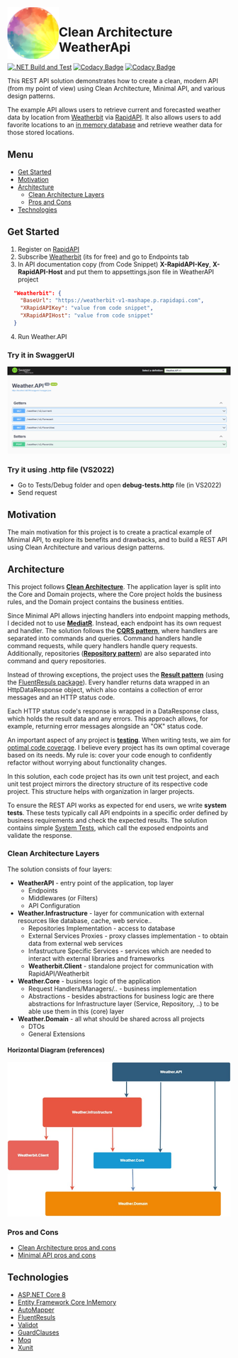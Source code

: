  <img align="left" width="116" height="116" src=".\doc\img\weatherApi_icon.png" />
 
 # Clean Architecture WeatherApi
[![.NET Build and Test](https://github.com/Gramli/WeatherApi/actions/workflows/dotnet.yml/badge.svg)](https://github.com/Gramli/WeatherApi/actions/workflows/dotnet.yml)
[![Codacy Badge](https://app.codacy.com/project/badge/Grade/77a7db482a44489aa5fbe40ca15d3137)](https://www.codacy.com/gh/Gramli/WeatherApi/dashboard?utm_source=github.com&amp;utm_medium=referral&amp;utm_content=Gramli/WeatherApi&amp;utm_campaign=Badge_Grade)
[![Codacy Badge](https://app.codacy.com/project/badge/Coverage/77a7db482a44489aa5fbe40ca15d3137)](https://www.codacy.com/gh/Gramli/WeatherApi/dashboard?utm_source=github.com&utm_medium=referral&utm_content=Gramli/WeatherApi&utm_campaign=Badge_Coverage)

This REST API solution demonstrates how to create a clean, modern API (from my point of view) using Clean Architecture, Minimal API, and various design patterns.

The example API allows users to retrieve current and forecasted weather data by location from [Weatherbit](https://www.weatherbit.io/) via [RapidAPI](https://rapidapi.com). It also allows users to add favorite locations to an [in memory database](https://learn.microsoft.com/en-us/ef/core/providers/in-memory/?tabs=dotnet-core-cli) and retrieve weather data for those stored locations.

## Menu
* [Get Started](#get-started)
* [Motivation](#motivation)
* [Architecture](#architecture)
	* [Clean Architecture Layers](#clean-architecture-layers)
 	* [Pros and Cons](#pros-and-cons) 
* [Technologies](#technologies)


## Get Started
1. Register on [RapidAPI](https://rapidapi.com)
2. Subscribe [Weatherbit](https://rapidapi.com/weatherbit/api/weather) (its for free) and go to Endpoints tab
3. In API documentation copy (from Code Snippet) **X-RapidAPI-Key**, **X-RapidAPI-Host** and put them to appsettings.json file in WeatherAPI project
```json
  "Weatherbit": {
    "BaseUrl": "https://weatherbit-v1-mashape.p.rapidapi.com",
    "XRapidAPIKey": "value from code snippet",
    "XRapidAPIHost": "value from code snippet"
  }
```
4. Run Weather.API 

### Try it in SwaggerUI
![SwaggerUI](./doc/img/weatherApiSwagger.gif)

### Try it using .http file (VS2022)
 * Go to Tests/Debug folder and open **debug-tests.http** file (in VS2022)
 * Send request

## Motivation
The main motivation for this project is to create a practical example of Minimal API, to explore its benefits and drawbacks, and to build a REST API using Clean Architecture and various design patterns.
## Architecture

This project follows **[Clean Architecture](https://learn.microsoft.com/en-us/dotnet/architecture/modern-web-apps-azure/common-web-application-architectures#clean-architecture)**. The application layer is split into the Core and Domain projects, where the Core project holds the business rules, and the Domain project contains the business entities.

Since Minimal API allows injecting handlers into endpoint mapping methods, I decided not to use **[MediatR](https://github.com/jbogard/MediatR)**. Instead, each endpoint has its own request and handler. The solution follows the **[CQRS pattern](https://learn.microsoft.com/en-us/azure/architecture/patterns/cqrs)**, where handlers are separated into commands and queries. Command handlers handle command requests, while query handlers handle query requests. Additionally, repositories (**[Repository pattern](https://learn.microsoft.com/en-us/aspnet/mvc/overview/older-versions/getting-started-with-ef-5-using-mvc-4/implementing-the-repository-and-unit-of-work-patterns-in-an-asp-net-mvc-application)**) are also separated into command and query repositories.

Instead of throwing exceptions, the project uses the **[Result pattern](https://www.forevolve.com/en/articles/2018/03/19/operation-result/)** (using the [FluentResuls package](https://github.com/altmann/FluentResults)). Every handler returns data wrapped in an HttpDataResponse object, which also contains a collection of error messages and an HTTP status code.

Each HTTP status code's response is wrapped in a DataResponse<T> class, which holds the result data and any errors. This approach allows, for example, returning error messages alongside an "OK" status code.

An important aspect of any project is **[testing](https://github.com/Gramli/WeatherApi/tree/main/src/Tests)**. When writing tests, we aim for [optimal code coverage](https://stackoverflow.com/questions/90002/what-is-a-reasonable-code-coverage-for-unit-tests-and-why). I believe every project has its own optimal coverage based on its needs. My rule is: cover your code enough to confidently refactor without worrying about functionality changes.

In this solution, each code project has its own unit test project, and each unit test project mirrors the directory structure of its respective code project. This structure helps with organization in larger projects.

To ensure the REST API works as expected for end users, we write **system tests**. These tests typically call API endpoints in a specific order defined by business requirements and check the expected results. The solution contains simple [System Tests](https://github.com/Gramli/WeatherApi/tree/main/src/Tests/SystemTests), which call the exposed endpoints and validate the response.

### Clean Architecture Layers

The solution consists of four layers:
* **WeatherAPI** - entry point of the application, top layer
	*  Endpoints
	*  Middlewares (or Filters)
	*  API Configuration
* **Weather.Infrastructure** - layer for communication with external resources like database, cache, web service.. 
	*  Repositories Implementation - access to database
	*  External Services Proxies - proxy classes implementation - to obtain data from external web services
	*  Infastructure Specific Services - services which are needed to interact with external libraries and frameworks
	* **Weatherbit.Client** - standalone project for communication with RapidAPI/Weatherbit
* **Weather.Core** - business logic of the application
	*  Request Handlers/Managers/.. - business implementation
	*  Abstractions - besides abstractions for business logic are there abstractions for Infrastructure layer (Service, Repository, ..) to be able use them in this (core) layer
* **Weather.Domain** - all what should be shared across all projects
	* DTOs
	* General Extensions

#### Horizontal Diagram (references)
![Project Clean Architecture Diagram](./doc/img/cleanArchitecture.jpg)

### Pros and Cons
* [Clean Architecture pros and cons](https://gramli.github.io//posts/architecture/clean-architecture-pros-and-cons)
* [Minimal API pros and cons](https://gramli.github.io/posts/code/aspnet/minimap-api-pros-and-cons)

## Technologies
* [ASP.NET Core 8](https://learn.microsoft.com/en-us/aspnet/core/introduction-to-aspnet-core?view=aspnetcore-8.0)
* [Entity Framework Core InMemory](https://learn.microsoft.com/en-us/ef/core/providers/in-memory/?tabs=dotnet-core-cli)
* [AutoMapper](https://github.com/AutoMapper/AutoMapper)
* [FluentResuls](https://github.com/altmann/FluentResults)
* [Validot](https://github.com/bartoszlenar/Validot)
* [GuardClauses](https://github.com/ardalis/GuardClauses)
* [Moq](https://github.com/moq/moq4)
* [Xunit](https://github.com/xunit/xunit)




